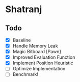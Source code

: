 # Shatranj

## Todo
- [x] Baseline
- [x] Handle Memory Leak
- [x] Magic Bitboard [Pawn]
- [x] Improved Evaluation Function
- [x] Implement Position Heuristic
- [ ] Optimize Implementation
- [ ] Benchmark!
